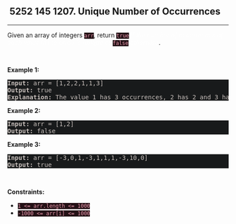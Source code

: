 <h2> 5252 145
1207. Unique Number of Occurrences</h2><hr><div style="border-color: rgba(140, 122, 115, 0.65) !important;"><p style="border-color: rgba(140, 122, 115, 0.65) !important;">Given an array of integers <code style="background-color: rgb(36, 17, 22) !important; color: rgb(236, 154, 174) !important; border-color: rgb(171, 35, 69) !important;">arr</code>, return <code style="background-color: rgb(36, 17, 22) !important; color: rgb(236, 154, 174) !important; border-color: rgb(171, 35, 69) !important;">true</code> <em style="color: rgba(255, 255, 255, 0.65) !important; border-color: rgba(140, 122, 115, 0.65) !important;">if the number of occurrences of each value in the array is <strong style="border-color: rgba(140, 122, 115, 0.65) !important;">unique</strong> or </em><code style="background-color: rgb(36, 17, 22) !important; color: rgb(236, 154, 174) !important; border-color: rgb(171, 35, 69) !important;">false</code><em style="color: rgba(255, 255, 255, 0.65) !important; border-color: rgba(140, 122, 115, 0.65) !important;"> otherwise</em>.</p>

<p style="border-color: rgba(140, 122, 115, 0.65) !important;">&nbsp;</p>
<p style="border-color: rgba(140, 122, 115, 0.65) !important;"><strong class="example" style="border-color: rgba(140, 122, 115, 0.65) !important;">Example 1:</strong></p>

<pre style="background-color: rgb(24, 26, 27) !important; color: rgb(200, 192, 188) !important; border-color: rgb(126, 109, 103) !important;"><strong style="border-color: rgb(112, 97, 92) !important;">Input:</strong> arr = [1,2,2,1,1,3]
<strong style="border-color: rgb(112, 97, 92) !important;">Output:</strong> true
<strong style="border-color: rgb(112, 97, 92) !important;">Explanation:</strong>&nbsp;The value 1 has 3 occurrences, 2 has 2 and 3 has 1. No two values have the same number of occurrences.</pre>

<p style="border-color: rgba(140, 122, 115, 0.65) !important;"><strong class="example" style="border-color: rgba(140, 122, 115, 0.65) !important;">Example 2:</strong></p>

<pre style="background-color: rgb(24, 26, 27) !important; color: rgb(200, 192, 188) !important; border-color: rgb(126, 109, 103) !important;"><strong style="border-color: rgb(112, 97, 92) !important;">Input:</strong> arr = [1,2]
<strong style="border-color: rgb(112, 97, 92) !important;">Output:</strong> false
</pre>

<p style="border-color: rgba(140, 122, 115, 0.65) !important;"><strong class="example" style="border-color: rgba(140, 122, 115, 0.65) !important;">Example 3:</strong></p>

<pre style="background-color: rgb(24, 26, 27) !important; color: rgb(200, 192, 188) !important; border-color: rgb(126, 109, 103) !important;"><strong style="border-color: rgb(112, 97, 92) !important;">Input:</strong> arr = [-3,0,1,-3,1,1,1,-3,10,0]
<strong style="border-color: rgb(112, 97, 92) !important;">Output:</strong> true
</pre>

<p style="border-color: rgba(140, 122, 115, 0.65) !important;">&nbsp;</p>
<p style="border-color: rgba(140, 122, 115, 0.65) !important;"><strong style="border-color: rgba(140, 122, 115, 0.65) !important;">Constraints:</strong></p>

<ul style="border-color: rgba(140, 122, 115, 0.65) !important;">
	<li style="border-color: rgba(140, 122, 115, 0.65) !important;"><code style="background-color: rgb(36, 17, 22) !important; color: rgb(236, 154, 174) !important; border-color: rgb(171, 35, 69) !important;">1 &lt;= arr.length &lt;= 1000</code></li>
	<li style="border-color: rgba(140, 122, 115, 0.65) !important;"><code style="background-color: rgb(36, 17, 22) !important; color: rgb(236, 154, 174) !important; border-color: rgb(171, 35, 69) !important;">-1000 &lt;= arr[i] &lt;= 1000</code></li>
</ul>
</div>